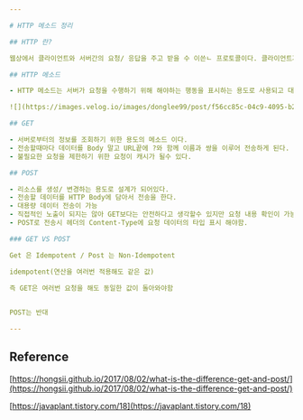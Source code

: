 ```yaml
---

# HTTP 메소드 정리

## HTTP 란?

웹상에서 클라이언트와 서버간의 요청/ 응답을 주고 받을 수 이쓴ㄴ 프로토콜이다. 클라이언트가 HTTP 프로토콜을 이용해 서버로 요청을 보내면 서버는 이를 매핑해 알맞은 응답을 클라이언트에게 제공한다. 

## HTTP 메소드

- HTTP 메소드는 서버가 요청을 수행하기 위해 해야하는 행동을 표시하는 용도로 사용되고 대표적으로 Post와 Get이 있다.

![](https://images.velog.io/images/donglee99/post/f56cc85c-04c9-4095-b2ab-8a0133c403a1/HTTP_image1.png)

## GET

- 서버로부터의 정보를 조회하기 위한 용도의 메소드 이다.
- 전송할때마다 데이터를 Body 말고 URL끝에 ?와 함께 이름과 쌍을 이루어 전송하게 된다.
- 불필요한 요청을 제한하기 위한 요청이 캐시가 될수 있다.

## POST

- 리소스를 생성/ 변경하는 용도로 설계가 되어있다.
- 전송할 데이터를 HTTP Body에 담아서 전송을 한다.
- 대용량 데이터 전송이 가능
- 직접적인 노출이 되지는 않아 GET보다는 안전하다고 생각할수 있지만 요청 내용 확인이 가능해 역시 암호화를 해야한다.
- POST로 전송시 헤더의 Content-Type에 요청 데이터의 타입 표시 해야함.

### GET VS POST

Get 은 Idempotent / Post 는 Non-Idempotent

idempotent(연산을 여러번 적용해도 같은 값)

즉 GET은 여러번 요청을 해도 동일한 값이 돌아와야함

 
POST는 반대

---
```


## Reference

[https://hongsii.github.io/2017/08/02/what-is-the-difference-get-and-post/](https://hongsii.github.io/2017/08/02/what-is-the-difference-get-and-post/)

[https://javaplant.tistory.com/18](https://javaplant.tistory.com/18)